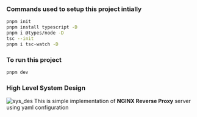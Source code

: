 ### Commands used to setup this project intially 
```bash
pnpm init
pnpm install typescript -D
pnpm i @types/node -D
tsc --init
pnpm i tsc-watch -D
```

### To run this project
```bash
pnpm dev
```

### High Level System Design
![sys_des](https://github.com/user-attachments/assets/66b07e67-a48d-4daa-84b0-d3feb13d6dd7)
This is simple implementation of **NGINX Reverse Proxy** server using yaml configuration 
